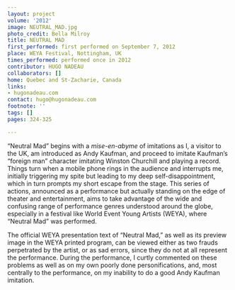 ```yaml
---
layout: project
volume: '2012'
image: NEUTRAL_MAD.jpg
photo_credit: Bella Milroy
title: NEUTRAL MAD
first_performed: first performed on September 7, 2012
place: WEYA Festival, Nottingham, UK
times_performed: performed once in 2012
contributor: HUGO NADEAU
collaborators: []
home: Quebec and St-Zacharie, Canada
links:
- hugonadeau.com
contact: hugo@hugonadeau.com
footnote: ''
tags: []
pages: 324-325

---
```


“Neutral Mad” begins with a _mise-en-abyme_ of imitations as I, a visitor to the UK, am introduced as Andy Kaufman, and proceed to imitate Kaufman’s “foreign man” character imitating Winston Churchill and playing a record. Things turn when a mobile phone rings in the audience and interrupts me, initially triggering my spite but leading to my deep self-disappointment, which in turn prompts my short escape from the stage. This series of actions, announced as a performance but actually standing on the edge of theater and entertainment, aims to take advantage of the wide and confusing range of performance genres understood around the globe, especially in a festival like World Event Young Artists (WEYA), where “Neutral Mad” was performed.

The official WEYA presentation text of “Neutral Mad,” as well as its preview image in the WEYA printed program, can be viewed either as two frauds perpetrated by the artist, or as sad errors, since they do not at all represent the performance. During the performance, I curtly commented on these problems as well as on my own poorly done personifications, and, most centrally to the performance, on my inability to do a good Andy Kaufman imitation.
